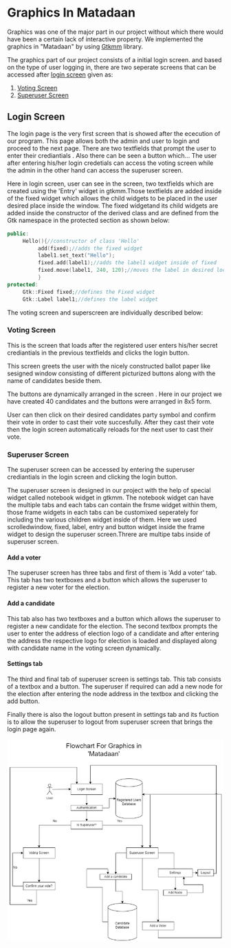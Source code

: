 # Graphics In Matadaan
Graphics was one of the major part in our project without which there would have been a certain lack of interactive property. We implemented the graphics in "Matadaan" by using [Gtkmm](http://www.gtkmm.org/en/) library.

The graphics part of our project consists of a initial login screen. and based on the type of user logging in, there are two seperate screens that can be accessed after [login screen](#login-screen) given as: 



   1. [Voting Screen](#voting-screen)     
   2. [Superuser Screen](#superuser-screen)    
     


## Login Screen
The login page is the very first screen that is showed after the ececution of our program. This page allows both the admin and user to login and proceed to the next page. There are two textfields that prompt the user to enter their crediantials . Also there can be seen a button which...  The user after entering his/her login credetials can access the voting screen while the admin in the other hand can access the superuser screen.

Here in login screen, user can see in the screen, two textfields which are created using the 'Entry' widget in gtkmm.Those textfields are added inside of the fixed widget which allows the child widgets to be placed in the user desired place inside the window. The fixed widgetand its child widgets are added inside the constructor of the derived class and are defined from the Gtk namespace in the protected section as shown below:
```cpp
public:
     Hello(){//constructor of class 'Hello'
          add(fixed);//adds the fixed widget
          label1.set_text("Hello");
          fixed.add(label1);//adds the label1 widget inside of fixed
          fixed.move(label1, 240, 120);//moves the label in desired location
          }
protected:
     Gtk::Fixed fixed;//defines the Fixed widget
     Gtk::Label label1;//defines the label widget
```
The voting screen and superscreen are individually described below:

### Voting Screen
This is the screen that loads after the registered user enters his/her secret crediantials in the previous textfields and clicks the login button.

This screen greets the user with the nicely constructed ballot paper like sesigned window consisting of different picturized buttons along with the name of candidates beside them.

The buttons are dynamically arranged in the screen . Here in our project we have created 40 candidates and the buttons were arranged in 8x5 form.

User can then click on their desired candidates party symbol and confirm their vote in order to cast their vote succesfully. After they cast their vote then the login screen automatically reloads for the next user to cast their vote.

   
### Superuser Screen
The superuser screen can be accessed by entering the superuser crediantials in the login screen and clicking the login button.

The superuser screen is designed in our project with the help of special widget called notebook widget in gtkmm. The notebook widget can have the multiple tabs and each tabs can contain the frsme widget within them, those frame widgets in each tabs can be customixed seperately for including the various children widget inside of them. Here we used scrolledwindow, fixed, label, entry and button widget inside the frame widget to design the superuser screen.Threre are multipe tabs inside of superuser screen.

#### Add a voter
The superuser screen has three tabs and first of them is 'Add a voter' tab. This tab has two textboxes and a button which allows the superuser to register a new voter for the election. 

#### Add a candidate
This tab also has two textboxes and a button which allows the superuser to register a new candidate for the election. The second textbox prompts the user to enter the address of election logo of a candidate and after entering the address the respective logo for election is loaded and displayed along with candidate name in the voting screen dynamically.

#### Settings tab
The third and final tab of superuser screen is settings tab. This tab consists of a textbox and a button. The superuser if required can add a new node for the election after entering the node address in the textbox and clicking the add button.

Finally there is also the logout button present in settings tab and its fuction is to allow the superuser to logout from superuser screen that brings the login page again.

![](images/graphics_flowchart.png)